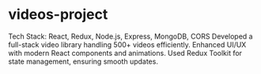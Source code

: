 # videos-project
 Tech Stack: React, Redux, Node.js, Express, MongoDB, CORS
	Developed a full-stack video library handling 500+ videos efficiently.
 Enhanced UI/UX with modern React components and animations.
	Used Redux Toolkit for state management, ensuring smooth updates.

